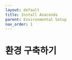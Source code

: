 ```yaml
---
layout: default
title: Install Anaconda
parent: Environmental Setup
nav_order: 1
---
```


# 환경 구축하기

